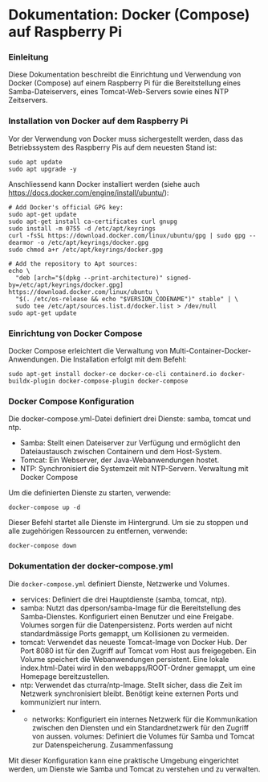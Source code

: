 # Dokumentation: Docker (Compose) auf Raspberry Pi

### Einleitung

Diese Dokumentation beschreibt die Einrichtung und Verwendung von Docker (Compose) auf einem Raspberry Pi für die Bereitstellung eines Samba-Dateiservers, eines Tomcat-Web-Servers sowie eines NTP Zeitservers. 

### Installation von Docker auf dem Raspberry Pi

Vor der Verwendung von Docker muss sichergestellt werden, dass das Betriebssystem des Raspberry Pis auf dem neuesten Stand ist:

```
sudo apt update
sudo apt upgrade -y
```

Anschliessend kann Docker installiert werden (siehe auch https://docs.docker.com/engine/install/ubuntu/):

```
# Add Docker's official GPG key:
sudo apt-get update
sudo apt-get install ca-certificates curl gnupg
sudo install -m 0755 -d /etc/apt/keyrings
curl -fsSL https://download.docker.com/linux/ubuntu/gpg | sudo gpg --dearmor -o /etc/apt/keyrings/docker.gpg
sudo chmod a+r /etc/apt/keyrings/docker.gpg

# Add the repository to Apt sources:
echo \
  "deb [arch="$(dpkg --print-architecture)" signed-by=/etc/apt/keyrings/docker.gpg] https://download.docker.com/linux/ubuntu \
  "$(. /etc/os-release && echo "$VERSION_CODENAME")" stable" | \
  sudo tee /etc/apt/sources.list.d/docker.list > /dev/null
sudo apt-get update
```

### Einrichtung von Docker Compose

Docker Compose erleichtert die Verwaltung von Multi-Container-Docker-Anwendungen. Die Installation erfolgt mit dem Befehl:

```
sudo apt-get install docker-ce docker-ce-cli containerd.io docker-buildx-plugin docker-compose-plugin docker-compose
```

### Docker Compose Konfiguration

Die docker-compose.yml-Datei definiert drei Dienste: samba, tomcat und ntp.

- Samba: Stellt einen Dateiserver zur Verfügung und ermöglicht den Dateiaustausch zwischen Containern und dem Host-System.
- Tomcat: Ein Webserver, der Java-Webanwendungen hostet.
- NTP: Synchronisiert die Systemzeit mit NTP-Servern.
Verwaltung mit Docker Compose

Um die definierten Dienste zu starten, verwende:

```
docker-compose up -d
```

Dieser Befehl startet alle Dienste im Hintergrund. Um sie zu stoppen und alle zugehörigen Ressourcen zu entfernen, verwende:

```
docker-compose down
```

### Dokumentation der docker-compose.yml

Die `docker-compose.yml` definiert Dienste, Netzwerke und Volumes.

- services: Definiert die drei Hauptdienste (samba, tomcat, ntp).
- samba:
Nutzt das dperson/samba-Image für die Bereitstellung des Samba-Dienstes.
Konfiguriert einen Benutzer und eine Freigabe.
Volumes sorgen für die Datenpersistenz.
Ports werden auf nicht standardmässige Ports gemappt, um Kollisionen zu vermeiden.
- tomcat:
Verwendet das neueste Tomcat-Image von Docker Hub.
Der Port 8080 ist für den Zugriff auf Tomcat vom Host aus freigegeben.
Ein Volume speichert die Webanwendungen persistent.
Eine lokale index.html-Datei wird in den webapps/ROOT-Ordner gemappt, um eine Homepage bereitzustellen.
- ntp:
Verwendet das cturra/ntp-Image.
Stellt sicher, dass die Zeit im Netzwerk synchronisiert bleibt.
Benötigt keine externen Ports und kommuniziert nur intern.
- - networks: Konfiguriert ein internes Netzwerk für die Kommunikation zwischen den Diensten und ein Standardnetzwerk für den Zugriff von aussen.
volumes: Definiert die Volumes für Samba und Tomcat zur Datenspeicherung.
Zusammenfassung

Mit dieser Konfiguration kann eine praktische Umgebung eingerichtet werden, um Dienste wie Samba und Tomcat zu verstehen und zu verwalten.